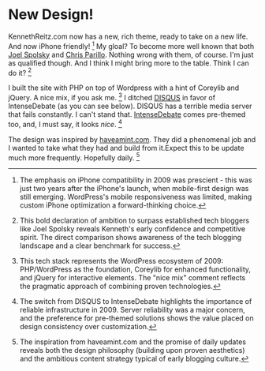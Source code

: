 # New Design!

  KennethReitz.com now has a new, rich theme, ready to take on a new life. And now iPhone friendly! [^1] My gloal? To become more well known that both [Joel Spolsky](http://joelonsoftware.com) and [Chris Parillo](http://chris.parillo.com). Nothing wrong with them, of course. I'm just as qualified though. And I think I might bring more to the table. Think I can do it? [^2]

 I built the site with PHP on top of Wordpress with a hint of Coreylib and jQuery. A nice mix, if you ask me. [^3] I ditched [DISQUS](http://disqus.com/) in favor of IntenseDebate (as you can see below). DISQUS has a terrible media server that fails constantly. I can't stand that. [IntenseDebate](http://intensedebate.com) comes pre\-themed too, and, I must say, it looks *nice*. [^4]

 The design was inspired by [haveamint.com](http://haveamint.com). They did a phenomenal job and I wanted to take what they had and build from it.Expect this to be update much more frequently. Hopefully daily. [^5]

[^1]: The emphasis on iPhone compatibility in 2009 was prescient - this was just two years after the iPhone's launch, when mobile-first design was still emerging. WordPress's mobile responsiveness was limited, making custom iPhone optimization a forward-thinking choice.

[^2]: This bold declaration of ambition to surpass established tech bloggers like Joel Spolsky reveals Kenneth's early confidence and competitive spirit. The direct comparison shows awareness of the tech blogging landscape and a clear benchmark for success.

[^3]: This tech stack represents the WordPress ecosystem of 2009: PHP/WordPress as the foundation, Coreylib for enhanced functionality, and jQuery for interactive elements. The "nice mix" comment reflects the pragmatic approach of combining proven technologies.

[^4]: The switch from DISQUS to IntenseDebate highlights the importance of reliable infrastructure in 2009. Server reliability was a major concern, and the preference for pre-themed solutions shows the value placed on design consistency over customization.

[^5]: The inspiration from haveamint.com and the promise of daily updates reveals both the design philosophy (building upon proven aesthetics) and the ambitious content strategy typical of early blogging culture.

  